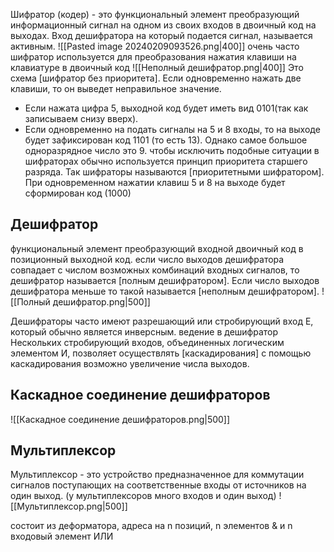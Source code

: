 
Шифратор (кодер) - это функциональный элемент преобразующий информационный сигнал на одном из своих входов в двоичный код на выходах.
Вход дешифратора на который подается сигнал, называется активным. 
![[Pasted image 20240209093526.png|400]]
очень часто шифратор используется для преобразования нажатия клавиши на клавиатуре в двоичный код
![[Неполный дешифратор.png|400]]
Это схема [шифратор без приоритета]. Если одновременно нажать две клавиши, то он выведет неправильное значение.
- Если нажата цифра 5, выходной код будет иметь вид 0101(так как записываем снизу вверх).
- Если одновременно на подать сигналы на 5 и 8 входы, то на выходе будет зафиксирован код 1101 (то есть 13).  Однако самое большое одноразрядное число это 9.
чтобы исключить подобные ситуации в шифраторах обычно используется принцип приоритета старшего разряда.
Так шифраторы называются [приоритетными шифратором]. При одновременном нажатии клавиш 5 и 8 на выходе будет сформирован код (1000)

## Дешифратор 
функциональный элемент преобразующий входной двоичный код в позиционный выходной код. если число выходов дешифратора совпадает с числом возможных комбинаций входных сигналов, то дешифратор называется [полным дешифратором]. Если число выходов дешифратора меньше то такой называется [неполным дешифратором]. 
![[Полный дешифратор.png|500]]

Дешифраторы часто имеют разрешающий или стробирующий вход E, который обычно является инверсным. 
ведение в дешифратор Нескольких стробирующий входов, объединенных логическим элементом И, позволяет осуществлять [каскадирования]
с помощью каскадирования возможно увеличение числа выходов.

## Каскадное соединение дешифраторов
![[Каскадное соединение дешифраторов.png|500]]

## Мультиплексор
Мультиплексор - это устройство предназначенное для коммутации сигналов поступающих на соответственные входы от источников на один выход. (у мультиплексоров много входов и один выход)
![[Мультиплексор.png|500]]

состоит из деформатора, адреса на n позиций, n элементов & и n входовый элемент ИЛИ 
